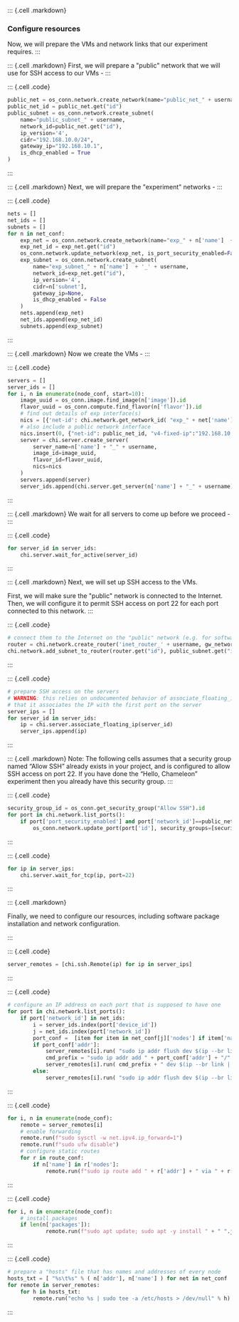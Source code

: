 ::: {.cell .markdown}
### Configure resources

Now, we will prepare the VMs and network links that our experiment requires.
:::

::: {.cell .markdown}
First, we will prepare a "public" network that we will use for SSH access to our VMs - 
:::


::: {.cell .code}
```python
public_net = os_conn.network.create_network(name="public_net_" + username)
public_net_id = public_net.get("id")
public_subnet = os_conn.network.create_subnet(
    name="public_subnet_" + username,
    network_id=public_net.get("id"),
    ip_version='4',
    cidr="192.168.10.0/24",
    gateway_ip="192.168.10.1",
    is_dhcp_enabled = True
)
```
:::

::: {.cell .markdown}
Next, we will prepare the "experiment" networks - 
:::

::: {.cell .code}
```python
nets = []
net_ids = []
subnets = []
for n in net_conf:
    exp_net = os_conn.network.create_network(name="exp_" + n['name']  + '_' + username)
    exp_net_id = exp_net.get("id")
    os_conn.network.update_network(exp_net, is_port_security_enabled=False)
    exp_subnet = os_conn.network.create_subnet(
        name="exp_subnet_" + n['name']  + '_' + username,
        network_id=exp_net.get("id"),
        ip_version='4',
        cidr=n['subnet'],
        gateway_ip=None,
        is_dhcp_enabled = False
    )
    nets.append(exp_net)
    net_ids.append(exp_net_id)
    subnets.append(exp_subnet)
```
:::

::: {.cell .markdown}
Now we create the VMs -
:::


::: {.cell .code}
```python
servers = []
server_ids = []
for i, n in enumerate(node_conf, start=10):
    image_uuid = os_conn.image.find_image(n['image']).id
    flavor_uuid = os_conn.compute.find_flavor(n['flavor']).id
    # find out details of exp interface(s)
    nics = [{'net-id': chi.network.get_network_id( "exp_" + net['name']  + '_' + username ), 'v4-fixed-ip': node['addr']} for net in net_conf for node in net['nodes'] if node['name']==n['name']]
    # also include a public network interface
    nics.insert(0, {"net-id": public_net_id, "v4-fixed-ip":"192.168.10." + str(i)})
    server = chi.server.create_server(
        server_name=n['name'] + "_" + username,
        image_id=image_uuid,
        flavor_id=flavor_uuid,
        nics=nics
    )
    servers.append(server)
    server_ids.append(chi.server.get_server(n['name'] + "_" + username).id)
```
:::


::: {.cell .markdown}
We wait for all servers to come up before we proceed -
:::

::: {.cell .code}
```python
for server_id in server_ids:
    chi.server.wait_for_active(server_id)
```
:::


::: {.cell .markdown}
Next, we will set up SSH access to the VMs.

First, we will make sure the "public" network is connected to the Internet. Then, we will configure it to permit SSH access on port 22 for each port connected to this network.
:::


::: {.cell .code}
```python
# connect them to the Internet on the "public" network (e.g. for software installation)
router = chi.network.create_router('inet_router_' + username, gw_network_name='public')
chi.network.add_subnet_to_router(router.get("id"), public_subnet.get("id"))
```
:::

::: {.cell .code}
```python
# prepare SSH access on the servers
# WARNING: this relies on undocumented behavior of associate_floating_ip 
# that it associates the IP with the first port on the server
server_ips = []
for server_id in server_ids:
    ip = chi.server.associate_floating_ip(server_id)
    server_ips.append(ip)
```
:::

::: {.cell .markdown}
Note: The following cells assumes that a security group named “Allow SSH” already exists in your project, and is configured to allow SSH access on port 22. If you have done the “Hello, Chameleon” experiment then you already have this security group.
:::


::: {.cell .code}
```python
security_group_id = os_conn.get_security_group("Allow SSH").id
for port in chi.network.list_ports(): 
    if port['port_security_enabled'] and port['network_id']==public_net.get("id"):
        os_conn.network.update_port(port['id'], security_groups=[security_group_id])
```
:::


::: {.cell .code}
```python
for ip in server_ips:
    chi.server.wait_for_tcp(ip, port=22)
```
:::

::: {.cell .markdown}

Finally, we need to configure our resources, including software package installation and network configuration.

:::

::: {.cell .code}
```python
server_remotes = [chi.ssh.Remote(ip) for ip in server_ips]
```
:::

::: {.cell .code}
```python
# configure an IP address on each port that is supposed to have one
for port in chi.network.list_ports():
    if port['network_id'] in net_ids:
        i = server_ids.index(port['device_id'])
        j = net_ids.index(port['network_id'])
        port_conf =  [item for item in net_conf[j]['nodes'] if item['name'] == node_conf[i]['name'] ][0]
        if port_conf['addr']:
            server_remotes[i].run( "sudo ip addr flush dev $(ip --br link | grep '" + port['mac_address'] + "' | awk '{print $1}')" )
            cmd_prefix = "sudo ip addr add " + port_conf['addr'] + "/" + net_conf[j]['subnet'].split("/")[1] 
            server_remotes[i].run( cmd_prefix + " dev $(ip --br link | grep '" + port['mac_address'] + "' | awk '{print $1}')" )
        else:
            server_remotes[i].run( "sudo ip addr flush dev $(ip --br link | grep '" + port['mac_address'] + "' | awk '{print $1}')" )
```
:::

::: {.cell .code}
```python
for i, n in enumerate(node_conf):
    remote = server_remotes[i]
    # enable forwarding
    remote.run(f"sudo sysctl -w net.ipv4.ip_forward=1") 
    remote.run(f"sudo ufw disable") 
    # configure static routes
    for r in route_conf: 
        if n['name'] in r['nodes']:
            remote.run(f"sudo ip route add " + r['addr'] + " via " + r['gw']) 
```
:::

::: {.cell .code}
```python
for i, n in enumerate(node_conf):
    # install packages
    if len(n['packages']):
            remote.run(f"sudo apt update; sudo apt -y install " + " ".join(n['packages'])) 
```
:::

::: {.cell .code}
```python
# prepare a "hosts" file that has names and addresses of every node
hosts_txt = [ "%s\t%s" % ( n['addr'], n['name'] ) for net in net_conf  for n in net['nodes'] if type(n) is dict and n['addr']]
for remote in server_remotes:
    for h in hosts_txt:
        remote.run("echo %s | sudo tee -a /etc/hosts > /dev/null" % h)
```
:::
